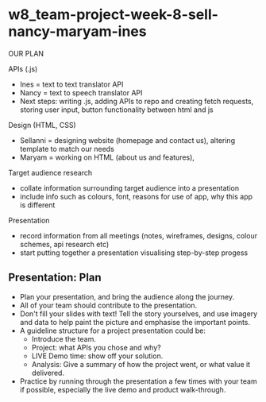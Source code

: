 # w8_team-project-week-8-sell-nancy-maryam-ines

OUR PLAN

APIs (.js)
- Ines = text to text translator API
- Nancy = text to speech translator API
- Next steps: writing .js, adding APIs to repo and creating fetch requests, storing user input, button functionality between html and js

Design (HTML, CSS)
- Sellanni = designing website (homepage and contact us), altering template to match our needs
- Maryam = working on HTML (about us and features), 

Target audience research
- collate information surrounding target audience into a presentation
- include info such as colours, font, reasons for use of app, why this app is different

Presentation
- record information from all meetings (notes, wireframes, designs, colour schemes, api research etc)
- start putting together a presentation visualising step-by-step progess

## Presentation: Plan

- Plan your presentation, and bring the audience along the journey.
- All of your team should contribute to the presentation.
- Don't fill your slides with text! Tell the story yourselves, and use imagery and data to help paint the picture and emphasise the important points.
- A guideline structure for a project presentation could be:
  - Introduce the team.
  - Project: what APIs you chose and why?
  - LIVE Demo time: show off your solution.
  - Analysis: Give a summary of how the project went, or what value it delivered.
- Practice by running through the presentation a few times with your team if possible, especially the live demo and product walk-through.
